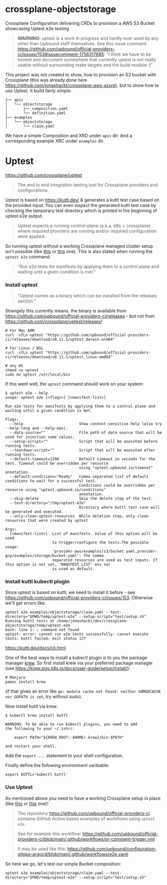 # crossplane-objectstorage
Crossplane Configuration delivering CRDs to provision a AWS S3 Bucket showcasing Uptest e2e testing

> __WARNING:__ uptest is a work in progress and hardly ever used by any other than Upbound staff themselves. See this issue comment: https://github.com/upbound/official-providers-ci/issues/153#issuecomment-1756317685: "I think we have to be honest and document somewhere that currently uptest is not really usable without surrounding make targets and the build module :)"

This project was not created to show, how to provision an S3 bucket with Crossplane (this was already done here https://github.com/jonashackt/crossplane-aws-azure), but to show how to use Uptest. It build fairly simple:

```shell
├── apis
│   └── objectstorage
│       ├── composition.yaml
│       └── definition.yaml
├── examples
│   └── objectstorage
│       └── claim.yaml
```

We have a simple Composition and XRD under `apis` dir. And a corresponding example XRC under `examples` dir.

# Uptest

https://github.com/crossplane/uptest

> The end to end integration testing tool for Crossplane providers and configurations.

Uptest is based on https://kuttl.dev/ & generates a kuttl test case based on the provided input. You can even inspect the generated kuttl test case by checking the temporary test directory which is printed in the beginning of uptest e2e output.

> Uptest expects a running control-plane (a.k.a. k8s + crossplane) where required providers are running and/or required configuration were applied.

So running uptest without a working Crossplane managed cluster setup isn't possible (like [this](https://github.com/jonashackt/crossplane-aws-azure) or [this](https://github.com/jonashackt/crossplane-argocd) one). This is also stated when running the `uptest e2e` command: 

> "Run e2e tests for manifests by applying them to a control plane and waiting until a given condition is met."


### Install uptest

> "Uptest comes as a binary which can be installed from the releases section."

Strangely this currently means, the binary is available from https://github.com/upbound/official-providers-ci/releases - but not from https://github.com/crossplane/uptest/releases! 

```shell
# For Mac ARM
curl -sfLo uptest "https://github.com/upbound/official-providers-ci/releases/download/v0.11.1/uptest_darwin-arm64"

# For Linux / WSL
curl -sfLo uptest "https://github.com/upbound/official-providers-ci/releases/download/v0.11.1/uptest_linux-amd64"

# any OS
chmod +x uptest
sudo mv uptest /usr/local/bin
``` 

If this went well, the `uptest` command should work on your system:

```shell
$ uptest e2e --help
usage: uptest e2e [<flags>] [<manifest-list>]

Run e2e tests for manifests by applying them to a control plane and waiting until a given condition is met.

Flags:
  --help                         Show context-sensitive help (also try --help-long and --help-man).
  --data-source=""               File path of data source that will be used for injection some values.
  --setup-script=""              Script that will be executed before running tests.
  --teardown-script=""           Script that will be executed after running tests.
  --default-timeout=1200         Default timeout in seconds for the test. Timeout could be overridden per resource
                                 using "uptest.upbound.io/timeout" annotation.
  --default-conditions="Ready"   Comma separated list of default conditions to wait for a successful test.
                                 Conditions could be overridden per resource using "uptest.upbound.io/conditions"
                                 annotation.
  --skip-delete                  Skip the delete step of the test.
  --test-directory="/tmp/uptest-e2e"  
                                 Directory where kuttl test case will be generated and executed.
  --only-clean-uptest-resources  While deletion step, only clean resources that were created by uptest

Args:
  [<manifest-list>]  List of manifests. Value of this option will be used
                     to trigger/configure the tests.The possible usage:
                     'provider-aws/examples/s3/bucket.yaml,provider-gcp/examples/storage/bucket.yaml': The comma
                     separated resources are used as test inputs. If this option is not set, 'MANIFEST_LIST' env var
                     is used as default.

``` 

### Install kuttl kubectl plugin

Since uptest is based on kuttl, we need to install it before - see https://github.com/upbound/official-providers-ci/issues/153. Otherwise we'll get errors like: 

```shell
uptest e2e examples/objectstorage/claim.yaml --test-directory="$PWD/temp/uptest-e2e" --setup-script="test/setup.sh"
Running kuttl tests at /home/jonashackt/dev/crossplane-objectstorage/temp/uptest-e2e
bash: line 1: : command not found
uptest: error: cannot run e2e tests successfully: cannot execute tests: kuttl failed: exit status 127
```

https://kuttl.dev/docs/cli.html 

One of the best ways to install a kubectl plugin is to you the package manager [krew](https://github.com/kubernetes-sigs/krew). So first install krew via your preferred package manager (see https://krew.sigs.k8s.io/docs/user-guide/setup/install/):

```shell
# Manjaro
pamac install krew
```
(if that gives an error like `go: module cache not found: neither GOMODCACHE nor GOPATH is set`, try without sudo).

Now install kuttl via krew:

```shell
$ kubectl krew install kuttl

WARNING: To be able to run kubectl plugins, you need to add
the following to your ~/.zshrc:

    export PATH="${KREW_ROOT:-$HOME/.krew}/bin:$PATH"

and restart your shell.
```

Add the `export ...` statement to your shell configuration.


Finally define the following environment varibable:

```shell
export KUTTL='kubectl kuttl'  
```



### Use Uptest

As mentioned above you need to have a working Crossplane setup in place (like [this](https://github.com/jonashackt/crossplane-aws-azure) or [this](https://github.com/jonashackt/crossplane-argocd) one)!

> The repository https://github.com/upbound/official-providers-ci contains GitHub Action bases examples of workflows using `uptest e2e`.

> See for example this workflow: https://github.com/upbound/official-providers-ci/blob/main/.github/workflows/pr-comment-trigger.yml 

> It may be used like this: https://github.com/upbound/configuration-gitops-argocd/blob/main/.github/workflows/e2e.yaml



So here we go, let's test our simple Bucket composition:

```shell
uptest e2e examples/objectstorage/claim.yaml --test-directory="$PWD/temp/uptest-e2e" --setup-script="test/setup.sh"
```